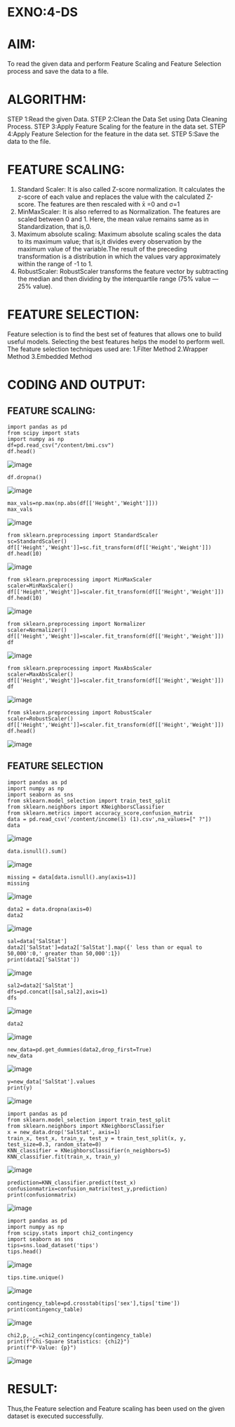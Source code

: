 # EXNO:4-DS
# AIM:
To read the given data and perform Feature Scaling and Feature Selection process and save the
data to a file.

# ALGORITHM:
STEP 1:Read the given Data.
STEP 2:Clean the Data Set using Data Cleaning Process.
STEP 3:Apply Feature Scaling for the feature in the data set.
STEP 4:Apply Feature Selection for the feature in the data set.
STEP 5:Save the data to the file.

# FEATURE SCALING:
1. Standard Scaler: It is also called Z-score normalization. It calculates the z-score of each value and replaces the value with the calculated Z-score. The features are then rescaled with x̄ =0 and σ=1
2. MinMaxScaler: It is also referred to as Normalization. The features are scaled between 0 and 1. Here, the mean value remains same as in Standardization, that is,0.
3. Maximum absolute scaling: Maximum absolute scaling scales the data to its maximum value; that is,it divides every observation by the maximum value of the variable.The result of the preceding transformation is a distribution in which the values vary approximately within the range of -1 to 1.
4. RobustScaler: RobustScaler transforms the feature vector by subtracting the median and then dividing by the interquartile range (75% value — 25% value).

# FEATURE SELECTION:
Feature selection is to find the best set of features that allows one to build useful models. Selecting the best features helps the model to perform well.
The feature selection techniques used are:
1.Filter Method
2.Wrapper Method
3.Embedded Method

# CODING AND OUTPUT:
## FEATURE SCALING:
```
import pandas as pd
from scipy import stats
import numpy as np
df=pd.read_csv("/content/bmi.csv")
df.head()
```

![image](https://github.com/user-attachments/assets/6838b633-3d30-4558-a715-ed00e7283f3f)

```
df.dropna()
```

![image](https://github.com/user-attachments/assets/f9a610cd-afb4-4f4a-b29f-7bab813932dc)

```
max_vals=np.max(np.abs(df[['Height','Weight']]))
max_vals
```

![image](https://github.com/user-attachments/assets/7bdea6a9-5997-425b-b75f-cdf0001d88ab)

```
from sklearn.preprocessing import StandardScaler
sc=StandardScaler()
df[['Height','Weight']]=sc.fit_transform(df[['Height','Weight']])
df.head(10)
```

![image](https://github.com/user-attachments/assets/e478d692-ff9e-48f5-9797-61faaf89758a)

```
from sklearn.preprocessing import MinMaxScaler
scaler=MinMaxScaler()
df[['Height','Weight']]=scaler.fit_transform(df[['Height','Weight']])
df.head(10)
```

![image](https://github.com/user-attachments/assets/d68d992b-65f5-4133-adab-ec3eb906b25d)

```
from sklearn.preprocessing import Normalizer
scaler=Normalizer()
df[['Height','Weight']]=scaler.fit_transform(df[['Height','Weight']])
df
```

![image](https://github.com/user-attachments/assets/d0a8f2fa-db2e-4820-897f-bb1217c45a63)

```
from sklearn.preprocessing import MaxAbsScaler
scaler=MaxAbsScaler()
df[['Height','Weight']]=scaler.fit_transform(df[['Height','Weight']])
df
```

![image](https://github.com/user-attachments/assets/fd3a2d89-0b68-48ef-9c5f-3e41dff7a8ba)

```
from sklearn.preprocessing import RobustScaler
scaler=RobustScaler()
df[['Height','Weight']]=scaler.fit_transform(df[['Height','Weight']])
df.head()
```

![image](https://github.com/user-attachments/assets/366961e4-49a6-44eb-b449-4be50a845000)

## FEATURE SELECTION

```
import pandas as pd
import numpy as np
import seaborn as sns
from sklearn.model_selection import train_test_split
from sklearn.neighbors import KNeighborsClassifier
from sklearn.metrics import accuracy_score,confusion_matrix
data = pd.read_csv('/content/income(1) (1).csv',na_values=[" ?"])
data
```

![image](https://github.com/user-attachments/assets/a52d6200-2c4f-48b5-b401-38337a02a5e1)

```
data.isnull().sum()
```

![image](https://github.com/user-attachments/assets/1f38b14e-dea1-4e3e-a43c-f68133fa7f1c)

```
missing = data[data.isnull().any(axis=1)]
missing
```

![image](https://github.com/user-attachments/assets/4311092c-79d3-4bbb-82c0-d71dc81924be)

```
data2 = data.dropna(axis=0)
data2
```

![image](https://github.com/user-attachments/assets/6ebb1e49-c1ac-41c7-afe6-28dcb2825b67)

```
sal=data['SalStat']
data2['SalStat']=data2['SalStat'].map({' less than or equal to 50,000':0,' greater than 50,000':1})
print(data2['SalStat'])
```

![image](https://github.com/user-attachments/assets/1e3ccf5e-9b30-4337-8586-6a046a38b4c8)

```
sal2=data2['SalStat']
dfs=pd.concat([sal,sal2],axis=1)
dfs
```

![image](https://github.com/user-attachments/assets/8213059c-0b7a-47c2-a6a0-b7aacf67a6db)

```
data2
```

![image](https://github.com/user-attachments/assets/7130573b-ab90-44a3-8a17-287ce78bcbce)

```
new_data=pd.get_dummies(data2,drop_first=True)
new_data
```

![image](https://github.com/user-attachments/assets/c5ee05de-4e2b-4f3d-9d9c-69c2368488a0)

```
y=new_data['SalStat'].values
print(y)
```

![image](https://github.com/user-attachments/assets/4bee8b68-0b0c-4099-806c-311bf69d2fc8)

```
import pandas as pd
from sklearn.model_selection import train_test_split
from sklearn.neighbors import KNeighborsClassifier
x = new_data.drop('SalStat', axis=1)  
train_x, test_x, train_y, test_y = train_test_split(x, y, test_size=0.3, random_state=0)
KNN_classifier = KNeighborsClassifier(n_neighbors=5)
KNN_classifier.fit(train_x, train_y)
```

![image](https://github.com/user-attachments/assets/f2609bbe-be7c-4a20-b659-a696393107f4)

```
prediction=KNN_classifier.predict(test_x)
confusionmatrix=confusion_matrix(test_y,prediction)
print(confusionmatrix)
```

![image](https://github.com/user-attachments/assets/d8e2cdc2-25e2-4f7a-8fcc-d8f5d82276e5)

```
import pandas as pd
import numpy as np
from scipy.stats import chi2_contingency
import seaborn as sns
tips=sns.load_dataset('tips')
tips.head()
```

![image](https://github.com/user-attachments/assets/4ebe3682-0471-4ac1-8d2e-29df0a4e461a)

```
tips.time.unique()
```

![image](https://github.com/user-attachments/assets/c467ef6d-64ae-468f-a60b-b7930c191ea6)

```
contingency_table=pd.crosstab(tips['sex'],tips['time'])
print(contingency_table)
```

![image](https://github.com/user-attachments/assets/b650fa60-46f5-43c2-b5aa-45ba05f7d670)

```
chi2,p,_,_=chi2_contingency(contingency_table)
print(f"Chi-Square Statistics: {chi2}")
print(f"P-Value: {p}")
```

![image](https://github.com/user-attachments/assets/d33b1c55-5a43-417a-a9a9-e2556e5bc4fe)

# RESULT:
Thus,the Feature selection and Feature scaling has been used on the given dataset is executed successfully.
